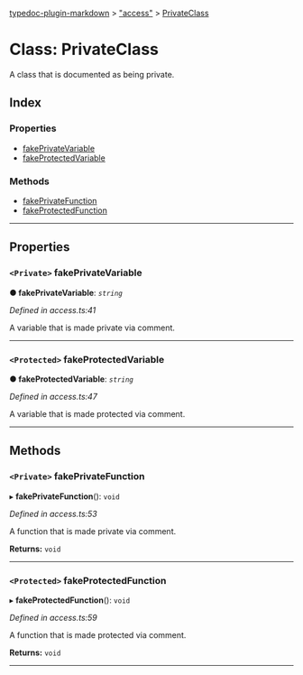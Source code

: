 [typedoc-plugin-markdown](../README.md) > ["access"](../modules/_access_.md) > [PrivateClass](../classes/_access_.privateclass.md)

# Class: PrivateClass

A class that is documented as being private.

## Index

### Properties

* [fakePrivateVariable](_access_.privateclass.md#fakeprivatevariable)
* [fakeProtectedVariable](_access_.privateclass.md#fakeprotectedvariable)

### Methods

* [fakePrivateFunction](_access_.privateclass.md#fakeprivatefunction)
* [fakeProtectedFunction](_access_.privateclass.md#fakeprotectedfunction)

---

## Properties
<a id="fakeprivatevariable"></a>

### `<Private>` fakePrivateVariable

**●  fakePrivateVariable**:  *`string`* 

*Defined in access.ts:41*

A variable that is made private via comment.

___

<a id="fakeprotectedvariable"></a>

### `<Protected>` fakeProtectedVariable

**●  fakeProtectedVariable**:  *`string`* 

*Defined in access.ts:47*

A variable that is made protected via comment.

___

## Methods
<a id="fakeprivatefunction"></a>

### `<Private>` fakePrivateFunction

▸ **fakePrivateFunction**(): `void`

*Defined in access.ts:53*

A function that is made private via comment.

**Returns:** `void`

___

<a id="fakeprotectedfunction"></a>

### `<Protected>` fakeProtectedFunction

▸ **fakeProtectedFunction**(): `void`

*Defined in access.ts:59*

A function that is made protected via comment.

**Returns:** `void`

___


